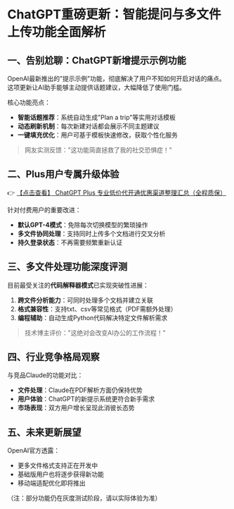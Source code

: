 # ChatGPT重磅更新：智能提问与多文件上传功能全面解析

## 一、告别尬聊：ChatGPT新增提示示例功能

OpenAI最新推出的"提示示例"功能，彻底解决了用户不知如何开启对话的痛点。这项更新让AI助手能够主动提供话题建议，大幅降低了使用门槛。

核心功能亮点：
- **智能话题推荐**：系统自动生成"Plan a trip"等实用对话模板
- **动态刷新机制**：每次新建对话都会展示不同主题建议
- **一键填充优化**：用户可基于模板快速修改，获取个性化服务

> 网友实测反馈："这功能简直拯救了我的社交恐惧症！"

## 二、Plus用户专属升级体验

👉 [【点击查看】 ChatGPT Plus 专业低价代开通优惠渠道整理汇总（全程质保）](https://bit.ly/DaiKai)

针对付费用户的重要改进：
- **默认GPT-4模式**：免除每次切换模型的繁琐操作
- **多文件协同处理**：支持同时上传多个文档进行交叉分析
- **持久登录状态**：不再需要频繁重新认证

## 三、多文件处理功能深度评测

目前最受关注的**代码解释器模式**已实现突破性进展：

1. **跨文件分析能力**：可同时处理多个文档并建立关联
2. **格式兼容性**：支持txt、csv等常见格式（PDF需额外处理）
3. **编程辅助**：自动生成Python代码解决特定文件解析需求

> 技术博主评价："这绝对会改变AI办公的工作流程！"

## 四、行业竞争格局观察

与竞品Claude的功能对比：
- **文件处理**：Claude在PDF解析方面仍保持优势
- **用户体验**：ChatGPT的新提示系统更符合新手需求
- **市场表现**：双方用户增长呈现此消彼长态势

## 五、未来更新展望

OpenAI官方透露：
- 更多文件格式支持正在开发中
- 基础版用户也将逐步获得新功能
- 移动端适配优化即将推出

（注：部分功能仍在灰度测试阶段，请以实际体验为准）